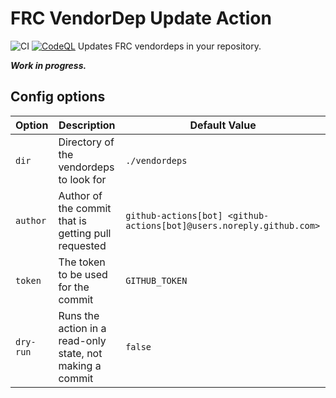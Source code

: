 # FRC VendorDep Update Action

![CI](https://github.com/garrettsummerfi3ld/frc-vendordep-update-action/actions/workflows/ci.yml/badge.svg)
[![CodeQL](https://github.com/garrettsummerfi3ld/frc-vendordep-update-action/actions/workflows/codeql-analysis.yml/badge.svg)](https://github.com/garrettsummerfi3ld/frc-vendordep-update-action/actions/workflows/codeql-analysis.yml)
Updates FRC vendordeps in your repository.

**_Work in progress._**

## Config options

| Option    | Description                                               | Default Value                                                        |
| --------- | --------------------------------------------------------- | -------------------------------------------------------------------- |
| `dir`     | Directory of the vendordeps to look for                   | `./vendordeps`                                                       |
| `author`  | Author of the commit that is getting pull requested       | `github-actions[bot] <github-actions[bot]@users.noreply.github.com>` |
| `token`   | The token to be used for the commit                       | `GITHUB_TOKEN`                                                       |
| `dry-run` | Runs the action in a read-only state, not making a commit | `false`                                                              |
